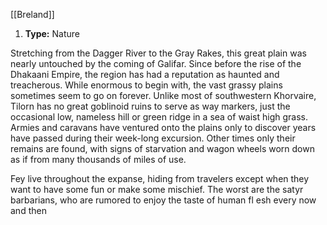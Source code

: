 [[Breland]]
1. **Type:** Nature

Stretching from the Dagger River to the Gray Rakes, this great plain was nearly untouched by the coming of Galifar. Since before the rise of the Dhakaani Empire, the region has had a reputation as haunted and treacherous. While enormous to begin with, the vast grassy plains sometimes seem to go on forever. Unlike most of southwestern Khorvaire, Tilorn has no great goblinoid ruins to serve as way markers, just the occasional low, nameless hill or green ridge in a sea of waist high grass. Armies and caravans have ventured onto the plains only to discover years have passed during their week-long excursion. Other times only their remains are found, with signs of starvation and wagon wheels worn down as if from many thousands of miles of use.

Fey live throughout the expanse, hiding from travelers except when they want to have some fun or make some mischief. The worst are the satyr barbarians, who are rumored to enjoy the taste of human fl esh every now and then
